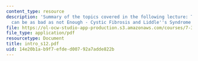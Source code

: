 ```yaml
---
content_type: resource
description: 'Summary of the topics covered in the following lecture: Too Much Degradation
  can be as bad as not Enough - Cystic Fibrosis and Liddle''s Syndrome.'
file: https://ol-ocw-studio-app-production.s3.amazonaws.com/courses/7-340-ubiquitination-the-proteasome-and-human-disease-fall-2004/14e20b1ab9f7efded00792a7adde822b_intro_s12.pdf
file_type: application/pdf
resourcetype: Document
title: intro_s12.pdf
uid: 14e20b1a-b9f7-efde-d007-92a7adde822b
---
```

